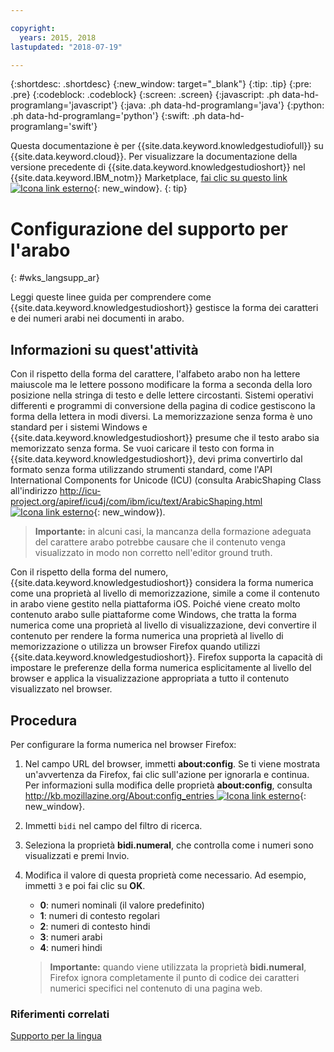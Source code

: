 ```yaml
---

copyright:
  years: 2015, 2018
lastupdated: "2018-07-19"

---
```


{:shortdesc: .shortdesc}
{:new_window: target="_blank"}
{:tip: .tip}
{:pre: .pre}
{:codeblock: .codeblock}
{:screen: .screen}
{:javascript: .ph data-hd-programlang='javascript'}
{:java: .ph data-hd-programlang='java'}
{:python: .ph data-hd-programlang='python'}
{:swift: .ph data-hd-programlang='swift'}

Questa documentazione è per {{site.data.keyword.knowledgestudiofull}} su {{site.data.keyword.cloud}}. Per visualizzare la documentazione della versione precedente di {{site.data.keyword.knowledgestudioshort}} nel {{site.data.keyword.IBM_notm}} Marketplace, [fai clic su questo link ![Icona link esterno](../../icons/launch-glyph.svg "Icona link esterno")](https://console.bluemix.net/docs/services/knowledge-studio/language-support-arabic.html){: new_window}.
{: tip}

# Configurazione del supporto per l'arabo
{: #wks_langsupp_ar}

Leggi queste linee guida per comprendere come {{site.data.keyword.knowledgestudioshort}} gestisce la forma dei caratteri e dei numeri arabi nei documenti in arabo.

## Informazioni su quest'attività

Con il rispetto della forma del carattere, l'alfabeto arabo non ha lettere maiuscole ma le lettere possono modificare la forma a seconda della loro posizione nella stringa di testo e delle lettere circostanti. Sistemi operativi differenti e programmi di conversione della pagina di codice gestiscono la forma della lettera in modi diversi. La memorizzazione senza forma è uno standard per i sistemi Windows e {{site.data.keyword.knowledgestudioshort}} presume che il testo arabo sia memorizzato senza forma. Se vuoi caricare il testo con forma in {{site.data.keyword.knowledgestudioshort}}, devi prima convertirlo dal formato senza forma utilizzando strumenti standard, come l'API International Components for Unicode (ICU) (consulta ArabicShaping Class all'indirizzo [http://icu-project.org/apiref/icu4j/com/ibm/icu/text/ArabicShaping.html ![Icona link esterno](../../icons/launch-glyph.svg "Icona link esterno")](http://icu-project.org/apiref/icu4j/com/ibm/icu/text/ArabicShaping.html){: new_window}).

> **Importante:** in alcuni casi, la mancanza della formazione adeguata del carattere arabo potrebbe causare che il contenuto venga visualizzato in modo non corretto nell'editor ground truth.

Con il rispetto della forma del numero, {{site.data.keyword.knowledgestudioshort}} considera la forma numerica come una proprietà al livello di memorizzazione, simile a come il contenuto in arabo viene gestito nella piattaforma iOS. Poiché viene creato molto contenuto arabo sulle piattaforme come Windows, che tratta la forma numerica come una proprietà al livello di visualizzazione, devi convertire il contenuto per rendere la forma numerica una proprietà al livello di memorizzazione o utilizza un browser Firefox quando utilizzi {{site.data.keyword.knowledgestudioshort}}. Firefox supporta la capacità di impostare le preferenze della forma numerica esplicitamente al livello del browser e applica la visualizzazione appropriata a tutto il contenuto visualizzato nel browser.

## Procedura

Per configurare la forma numerica nel browser Firefox:

1. Nel campo URL del browser, immetti **about:config**. Se ti viene mostrata un'avvertenza da Firefox, fai clic sull'azione per ignorarla e continua. Per informazioni sulla modifica delle proprietà **about:config**, consulta [http://kb.mozillazine.org/About:config_entries ![Icona link esterno](../../icons/launch-glyph.svg "Icona link esterno")](http://kb.mozillazine.org/About:config_entries){: new_window}.
1. Immetti `bidi` nel campo del filtro di ricerca.
1. Seleziona la proprietà **bidi.numeral**, che controlla come i numeri sono visualizzati e premi Invio.
1. Modifica il valore di questa proprietà come necessario. Ad esempio, immetti `3` e poi fai clic su **OK**.

    - **0**: numeri nominali (il valore predefinito)
    - **1**: numeri di contesto regolari
    - **2**: numeri di contesto hindi
    - **3**: numeri arabi
    - **4**: numeri hindi

    > **Importante:** quando viene utilizzata la proprietà **bidi.numeral**, Firefox ignora completamente il punto di codice dei caratteri numerici specifici nel contenuto di una pagina web.

### Riferimenti correlati

[Supporto per la lingua](/docs/services/watson-knowledge-studio/language-support.html)

